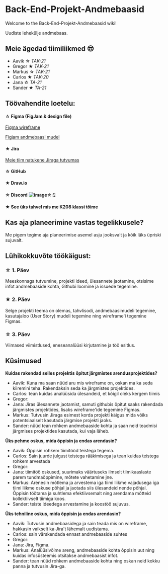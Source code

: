 # Back-End-Projekt-Andmebaasid

Welcome to the Back-End-Projekt-Andmebaasid wiki!

Uudiste lehekülje andmebaas.

## Meie ägedad tiimiliikmed 😎
- Aavik ☆ _TAK-21_
- Gregor ★ _TAK-21_
- Markus ☆ _TAK-21_
- Carlos ★ _TAK-20_
- Jana ☆ _TA-21_
- Sander ★ _TA-21_

## Töövahendite loetelu:
#### ☆ Figma (FigJam & design file)
[Figma wireframe](https://www.figma.com/file/AA3zkQBrau8OYbA5lCWdVH/Uudised?node-id=30%3A6)

[Figjam andmebaasi mudel](https://www.figma.com/file/QMgz5XswUKdP5mO5uiVXxb/FigJam?node-id=0%3A1)

#### ★ Jira
[Meie tiim natukene Jiraga tutvumas](https://jakindl.atlassian.net/jira/software/projects/T7/boards/1)

#### ☆ GitHub
#### ★ Draw.io
#### ☆ Discord  ![image](https://user-images.githubusercontent.com/91154227/156729327-95fabd7a-a4f8-4a9a-9098-a36447b46405.png)☆ミ

#### ★ See üks tahvel mis me K208 klassi tõime

## Kas aja planeerimine vastas tegelikkusele? 
Me pigem tegime aja planeerimise asemel asju jooksvalt ja kõik läks üpriski sujuvalt.

## Lühikokkuvõte töökäigust:
### ☆ 1. Päev
Meeskonnaga tutvumine, projekti ideed, ülesannete jaotamine, otsisime infot andmebaaside kohta, Githubi loomine ja issuede tegemine.
### ★ 2. Päev
Selge projekti teema on olemas, tahvlisodi, andmebaasimudeli tegemine, kasutajaloo (User Story) mudeli tegemine ning wireframe'i tegemine Figmas. 
### ☆ 3. Päev
Viimased viimistlused, eneseanalüüsi kirjutamine ja töö esitlus.

## Küsimused 
**Kuidas rakendad selles projektis õpitut järgmistes arendusprojektides?**
- Aavik: Kuna ma saan nüüd aru mis wireframe on, oskan ma ka seda kiiremini teha. Rakendaksin seda ka järgmistes projektides.
- Carlos: tean kuidas analüüsida ülesandeid, et kõigil oleks kergem tiimis
- Gregor:
- Jana: Jiras ülesannete jaotamist, samuti githubis õpitut saaks rakendada järgmistes projektides, lisaks wireframe'ide tegemine Figmas.
- Markus: Tutvusin Jiraga esimest korda projekti käigus mida võiks potentsiaalselt kasutada järgmise projekti jaoks.
- Sander: nüüd tean rohkem andmebaaside kohta ja saan neid teadmisi järgmises projektides kasutada, kui vaja läheb.

**Üks pehme oskus, mida õppisin ja endas arendasin?**
- Aavik: Õppisin rohkem tiimitööd teistega tegema.
- Carlos: Sain juurde julgust teistega rääkimisega ja tean kuidas teistega rohkem arvestada 
- Gregor:
- Jana: tiimitöö oskused, suurimaks väärtuseks ilmselt tiimikaaslaste parem tundmaõppimine, mõtete vahetamine jne.
- Markus: Arenesin mõtlema ja arvestema iga tiimi liikme vajadusega iga tiimi liikme oskuse põhjal ja jaotada siis ülesandeid nende põhjal. Õppisin töötama ja suhtlema efektiivsemalt ning arendama mõtteid kollektiivselt tiimiga koos.
- Sander: teiste ideedega arvestamine ja koostöö sujuvus.

**Üks tehniline oskus, mida õppisin ja endas arendasin?**
- Aavik: Tutvusin andmebaasidega ja sain teada mis on wireframe, hakkasin vaikselt ka Jira't lähemalt uudistama.
- Carlos: sain värskendada ennast andmebaaside suhtes
- Gregor:
- Jana: Jira, Figma.
- Markus: Analüüsivõime areng, andmebaaside kohta õppisin uut ning kuidas infosüsteemis otsitakse andmebaasist infot.
- Sander: tean nüüd rohkem andmebaaside kohta ning oskan neid kokku panna ja tutvusin Jira-ga.

